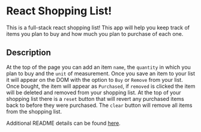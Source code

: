 # React Shopping List!

This is a full-stack react shopping list!
This app will help you keep track of items you plan to buy  and how much you plan to purchase of each one. 

## Description

At the top of the page you can add an item `name`, the `quantity` in which you plan to buy and the `unit` of measurement. Once you save an item to your list it will appear on the DOM with the option to `Buy` or `Remove` from your list. Once bought, the item will appear as `Purchased`, if `removed` is clicked the item will be deleted and removed from your shopping list. At the top of your shopping list there is a `reset` button that will revert any purchased items back to before they were purchased. The `clear` button will remove all items from the shopping list.

Additional README details can be found [here](https://github.com/PrimeAcademy/readme-template/blob/master/README.md).
